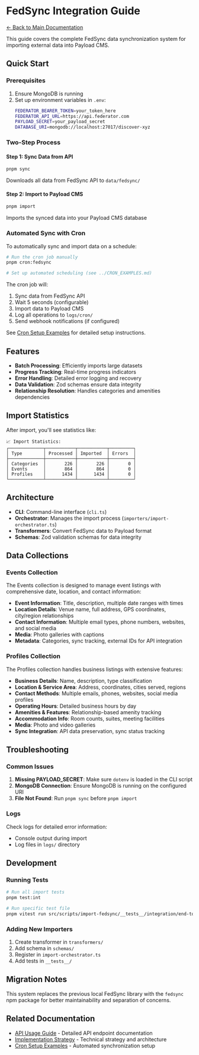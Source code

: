# FedSync Integration Guide

[← Back to Main Documentation](../../README.md)

This guide covers the complete FedSync data synchronization system for importing external data into Payload CMS.

## Quick Start

### Prerequisites
1. Ensure MongoDB is running
2. Set up environment variables in `.env`:
   ```bash
   FEDERATOR_BEARER_TOKEN=your_token_here
   FEDERATOR_API_URL=https://api.federator.com
   PAYLOAD_SECRET=your_payload_secret
   DATABASE_URI=mongodb://localhost:27017/discover-xyz
   ```

### Two-Step Process

#### Step 1: Sync Data from API
```bash
pnpm sync
```
Downloads all data from FedSync API to `data/fedsync/`

#### Step 2: Import to Payload CMS
```bash
pnpm import
```
Imports the synced data into your Payload CMS database

### Automated Sync with Cron

To automatically sync and import data on a schedule:

```bash
# Run the cron job manually
pnpm cron:fedsync

# Set up automated scheduling (see ../CRON_EXAMPLES.md)
```

The cron job will:
1. Sync data from FedSync API
2. Wait 5 seconds (configurable)
3. Import data to Payload CMS
4. Log all operations to `logs/cron/`
5. Send webhook notifications (if configured)

See [Cron Setup Examples](../CRON_EXAMPLES.md) for detailed setup instructions.

## Features

- **Batch Processing**: Efficiently imports large datasets
- **Progress Tracking**: Real-time progress indicators
- **Error Handling**: Detailed error logging and recovery
- **Data Validation**: Zod schemas ensure data integrity
- **Relationship Resolution**: Handles categories and amenities dependencies

## Import Statistics

After import, you'll see statistics like:
```
📈 Import Statistics:
┌─────────────┬───────────┬───────────┬─────────┐
│ Type        │ Processed │ Imported  │ Errors  │
├─────────────┼───────────┼───────────┼─────────┤
│ Categories  │       226 │       226 │       0 │
│ Events      │       864 │       864 │       0 │
│ Profiles    │      1434 │      1434 │       0 │
└─────────────┴───────────┴───────────┴─────────┘
```

## Architecture

- **CLI**: Command-line interface (`cli.ts`)
- **Orchestrator**: Manages the import process (`importers/import-orchestrator.ts`)
- **Transformers**: Convert FedSync data to Payload format
- **Schemas**: Zod validation schemas for data integrity

## Data Collections

### Events Collection

The Events collection is designed to manage event listings with comprehensive date, location, and contact information:

- **Event Information**: Title, description, multiple date ranges with times
- **Location Details**: Venue name, full address, GPS coordinates, city/region relationships
- **Contact Information**: Multiple email types, phone numbers, websites, and social media
- **Media**: Photo galleries with captions
- **Metadata**: Categories, sync tracking, external IDs for API integration

### Profiles Collection

The Profiles collection handles business listings with extensive features:

- **Business Details**: Name, description, type classification
- **Location & Service Area**: Address, coordinates, cities served, regions
- **Contact Methods**: Multiple emails, phones, websites, social media profiles
- **Operating Hours**: Detailed business hours by day
- **Amenities & Features**: Relationship-based amenity tracking
- **Accommodation Info**: Room counts, suites, meeting facilities
- **Media**: Photo and video galleries
- **Sync Integration**: API data preservation, sync status tracking

## Troubleshooting

### Common Issues

1. **Missing PAYLOAD_SECRET**: Make sure `dotenv` is loaded in the CLI script
2. **MongoDB Connection**: Ensure MongoDB is running on the configured URI
3. **File Not Found**: Run `pnpm sync` before `pnpm import`

### Logs

Check logs for detailed error information:
- Console output during import
- Log files in `logs/` directory

## Development

### Running Tests
```bash
# Run all import tests
pnpm test:int

# Run specific test file
pnpm vitest run src/scripts/import-fedsync/__tests__/integration/end-to-end.test.ts
```

### Adding New Importers

1. Create transformer in `transformers/`
2. Add schema in `schemas/`
3. Register in `import-orchestrator.ts`
4. Add tests in `__tests__/`

## Migration Notes

This system replaces the previous local FedSync library with the `fedsync` npm package for better maintainability and separation of concerns.

## Related Documentation

- [API Usage Guide](API-USAGE.md) - Detailed API endpoint documentation
- [Implementation Strategy](FEDSYNC-IMPORT-STRATEGY.md) - Technical strategy and architecture
- [Cron Setup Examples](../CRON_EXAMPLES.md) - Automated synchronization setup